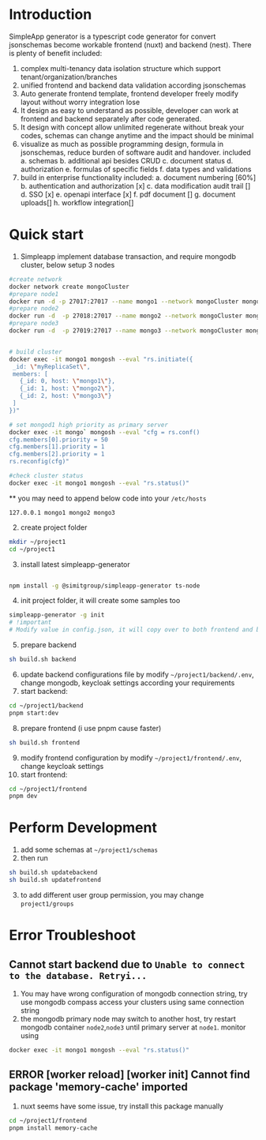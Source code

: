 # Introduction
SimpleApp generator is a typescript code generator for convert jsonschemas become workable frontend (nuxt) and backend (nest). There is plenty of benefit included:
1. complex multi-tenancy data isolation structure which support tenant/organization/branches
2. unified frontend and backend data validation according jsonschemas
3. Auto generate frontend template, frontend developer freely modify layout without worry integration lose
4. It design as easy to understand as possible, developer can work at frontend and backend separately after code generated.
5. It design with concept allow unlimited regenerate without break your codes, schemas can change anytime and the impact should be minimal
6. visualize as much as possible programming design, formula in jsonschemas, reduce burden of software audit and handover. included
  a. schemas
  b. additional api besides CRUD
  c. document status
  d. authorization
  e. formulas of specific fields
  f. data types and validations
7. build in enterprise functionality included:
  a. document numbering [60%]
  b. authentication and authorization [x]
  c. data modification audit trail []
  d. SSO [x]
  e. openapi interface [x]
  f. pdf document []
  g. document uploads[]
  h. workflow integration[]




# Quick start
1. Simpleapp implement database transaction, and require mongodb cluster, below setup 3 nodes
```sh
#create network
docker network create mongoCluster
#prepare node1
docker run -d -p 27017:27017 --name mongo1 --network mongoCluster mongo:6 mongod --replSet myReplicaSet --bind_ip localhost,mongo1
#prepare node2
docker run -d  -p 27018:27017 --name mongo2 --network mongoCluster mongo:6 mongod --replSet myReplicaSet --bind_ip localhost,mongo2
#prepare node3
docker run -d  -p 27019:27017 --name mongo3 --network mongoCluster mongo:6 mongod --replSet myReplicaSet --bind_ip localhost,mongo3


# build cluster
docker exec -it mongo1 mongosh --eval "rs.initiate({
 _id: \"myReplicaSet\",
 members: [
   {_id: 0, host: \"mongo1\"},
   {_id: 1, host: \"mongo2\"},
   {_id: 2, host: \"mongo3\"}
 ]
})"

# set mongod1 high priority as primary server
docker exec -it mongo` mongosh --eval "cfg = rs.conf()
cfg.members[0].priority = 50
cfg.members[1].priority = 1
cfg.members[2].priority = 1
rs.reconfig(cfg)"

#check cluster status
docker exec -it mongo1 mongosh --eval "rs.status()"

```

** you may need to append below code into your `/etc/hosts`
```
127.0.0.1 mongo1 mongo2 mongo3
```



2. create project folder
```sh
mkdir ~/project1
cd ~/project1
```
3. install latest simpleapp-generator
```sh

npm install -g @simitgroup/simpleapp-generator ts-node
```
4. init project folder, it will create some samples too
```sh
simpleapp-generator -g init
# !important
# Modify value in config.json, it will copy over to both frontend and backend .env
```

5. prepare backend
```sh
sh build.sh backend
```
6. update backend configurations file by modify `~/project1/backend/.env`, change mongodb, keycloak settings according your requirements
7. start backend:
```sh
cd ~/project1/backend
pnpm start:dev
```

8. prepare frontend (i use pnpm cause faster)
```sh
sh build.sh frontend
```
9. modify frontend configuration by modify `~/project1/frontend/.env`, change keycloak settings
10. start frontend:
```sh
cd ~/project1/frontend
pnpm dev
```


# Perform Development
1. add some schemas at `~/project1/schemas`
2. then run 
```sh
sh build.sh updatebackend
sh build.sh updatefrontend
```
3. to add different user group permission, you may change `project1/groups`



# Error Troubleshoot

## Cannot start backend due to `Unable to connect to the database. Retryi...`
1. You may have wrong configuration of mongodb connection string, try use mongodb compass access your clusters using same connection string
2. the mongodb primary node may switch to another host, try restart mongodb container `node2`,`node3` until primary server at `node1`. monitor using 
```sh
docker exec -it mongo1 mongosh --eval "rs.status()"
```


## ERROR  [worker reload] [worker init] Cannot find package 'memory-cache' imported 
1. nuxt seems have some issue, try install this package manually
```sh
cd ~/project1/frontend
pnpm install memory-cache
```